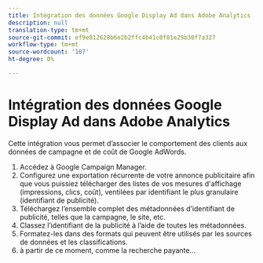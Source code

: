 ```yaml
---
title: Intégration des données Google Display Ad dans Adobe Analytics
description: null
translation-type: tm+mt
source-git-commit: ef9e012628b6e2b2ffc4b41c0f01e29b30f7a327
workflow-type: tm+mt
source-wordcount: '107'
ht-degree: 0%

---
```



# Intégration des données Google Display Ad dans Adobe Analytics

Cette intégration vous permet d’associer le comportement des clients aux données de campagne et de coût de Google AdWords.

1. Accédez à Google Campaign Manager.
2. Configurez une exportation récurrente de votre annonce publicitaire afin que vous puissiez télécharger des listes de vos mesures d&#39;affichage (impressions, clics, coût), ventilées par identifiant le plus granulaire (identifiant de publicité).
3. Téléchargez l’ensemble complet des métadonnées d’identifiant de publicité, telles que la campagne, le site, etc.
4. Classez l’identifiant de la publicité à l’aide de toutes les métadonnées.
5. Formatez-les dans des formats qui peuvent être utilisés par les sources de données et les classifications.
6. à partir de ce moment, comme la recherche payante...
